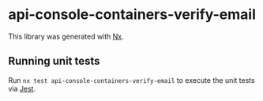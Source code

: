 # api-console-containers-verify-email

This library was generated with [Nx](https://nx.dev).

## Running unit tests

Run `nx test api-console-containers-verify-email` to execute the unit tests via [Jest](https://jestjs.io).
